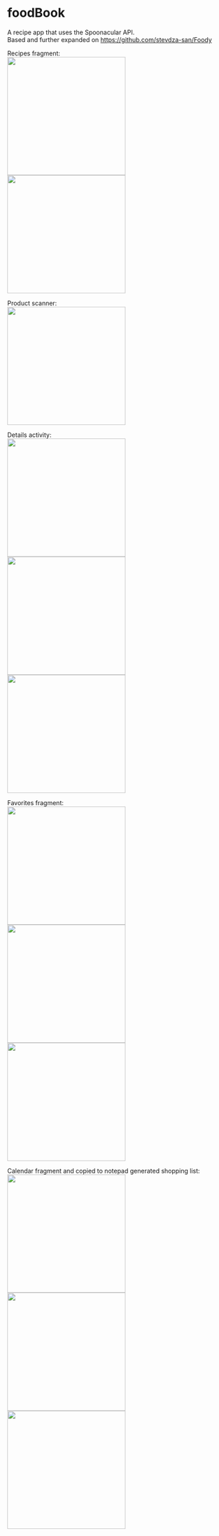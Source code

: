 # foodBook
A recipe app that uses the Spoonacular API.  
Based and further expanded on https://github.com/stevdza-san/Foody

Recipes fragment:  
<img src="screenshots/new1.jpg" width="270">
<img src="screenshots/new3.jpg" width="270">

Product scanner:  
<img src="screenshots/1_1.jpg" width="270">

Details activity:  
<img src="screenshots/new4.jpg" width="270">
<img src="screenshots/new5.jpg" width="270">
<img src="screenshots/new6.jpg" width="270">

Favorites fragment:  
<img src="screenshots/new7.png" width="270">
<img src="screenshots/new8.jpg" width="270">
<img src="screenshots/new9.jpg" width="270">

Calendar fragment and copied to notepad generated shopping list:  
<img src="screenshots/new10.jpg" width="270">
<img src="screenshots/new12.jpg" width="270">
<img src="screenshots/new13.jpg" width="270">
